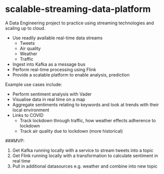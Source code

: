 # scalable-streaming-data-platform

A Data Engineering project to practice using streaming technologies and scaling up to cloud.

* Use readily available real-time data streams
    * Tweets
    * Air quality
    * Weather
    * Traffic
* Ingest into Kafka as a message bus
* Perform real-time processing using Flink
* Provide a scalable platform to enable analysis, prediction

Example use cases include:
* Perform sentiment analysis with Vader
* Visualise data in real time on a map
* Aggregate sentiments relating to keywords and look at trends with their local environment
* Links to COVID
    * Track lockdown through traffic, how weather effects adherence to lockdown
    * Track air quality due to lockdown (more historical)
    



###MVP:
1. Get Kafka running locally with a service to stream tweets into a topic
2. Get Flink running locally with a transformation to calculate sentiment in real time
3. Pull in additional datasources e.g. weather and combine into new topic